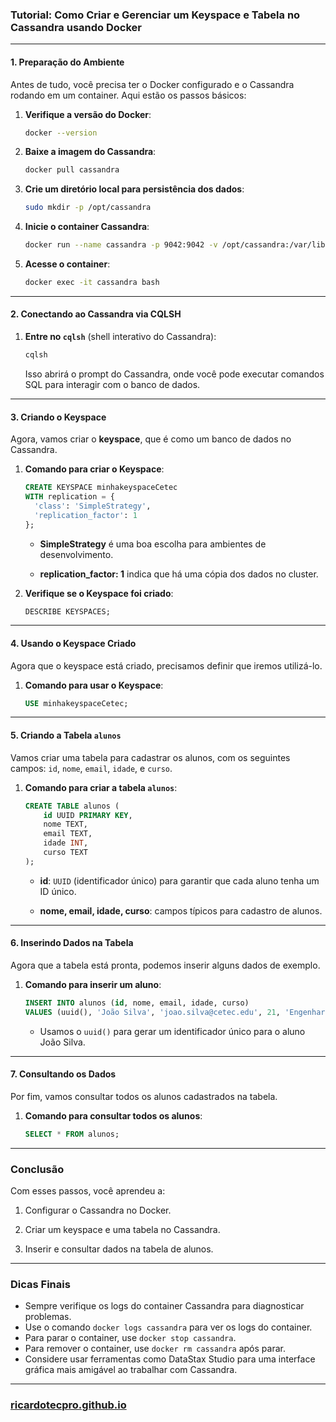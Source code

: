 ### **Tutorial: Como Criar e Gerenciar um Keyspace e Tabela no Cassandra usando Docker**

---

#### **1. Preparação do Ambiente**

Antes de tudo, você precisa ter o Docker configurado e o Cassandra rodando em um container. Aqui estão os passos básicos:

1. **Verifique a versão do Docker**:
    
    ```bash
    docker --version
    ```
    
2. **Baixe a imagem do Cassandra**:
    
    ```bash
    docker pull cassandra
    ```
    
3. **Crie um diretório local para persistência dos dados**:
    
    ```bash
    sudo mkdir -p /opt/cassandra
    ```
    
4. **Inicie o container Cassandra**:
    
    ```bash
    docker run --name cassandra -p 9042:9042 -v /opt/cassandra:/var/lib/cassandra -d cassandra
    ```
    
5. **Acesse o container**:
    
    ```bash
    docker exec -it cassandra bash
    ```
    

---

#### **2. Conectando ao Cassandra via CQLSH**

1. **Entre no `cqlsh`** (shell interativo do Cassandra):
    
    ```bash
    cqlsh
    ```
    
    Isso abrirá o prompt do Cassandra, onde você pode executar comandos SQL para interagir com o banco de dados.
    

---

#### **3. Criando o Keyspace**

Agora, vamos criar o **keyspace**, que é como um banco de dados no Cassandra.

1. **Comando para criar o Keyspace**:
    
    ```sql
    CREATE KEYSPACE minhakeyspaceCetec
    WITH replication = {
      'class': 'SimpleStrategy',
      'replication_factor': 1
    };
    ```
    
    - **SimpleStrategy** é uma boa escolha para ambientes de desenvolvimento.
        
    - **replication_factor: 1** indica que há uma cópia dos dados no cluster.
        
2. **Verifique se o Keyspace foi criado**:
    
    ```sql
    DESCRIBE KEYSPACES;
    ```
    

---

#### **4. Usando o Keyspace Criado**

Agora que o keyspace está criado, precisamos definir que iremos utilizá-lo.

1. **Comando para usar o Keyspace**:
    
    ```sql
    USE minhakeyspaceCetec;
    ```
    

---

#### **5. Criando a Tabela `alunos`**

Vamos criar uma tabela para cadastrar os alunos, com os seguintes campos: `id`, `nome`, `email`, `idade`, e `curso`.

1. **Comando para criar a tabela `alunos`**:
    
    ```sql
    CREATE TABLE alunos (
        id UUID PRIMARY KEY,
        nome TEXT,
        email TEXT,
        idade INT,
        curso TEXT
    );
    ```
    
    - **id**: `UUID` (identificador único) para garantir que cada aluno tenha um ID único.
        
    - **nome, email, idade, curso**: campos típicos para cadastro de alunos.
        

---

#### **6. Inserindo Dados na Tabela**

Agora que a tabela está pronta, podemos inserir alguns dados de exemplo.

1. **Comando para inserir um aluno**:
    
    ```sql
    INSERT INTO alunos (id, nome, email, idade, curso)
    VALUES (uuid(), 'João Silva', 'joao.silva@cetec.edu', 21, 'Engenharia de Software');
    ```
    
    - Usamos o `uuid()` para gerar um identificador único para o aluno João Silva.
        

---

#### **7. Consultando os Dados**

Por fim, vamos consultar todos os alunos cadastrados na tabela.

1. **Comando para consultar todos os alunos**:
    
    ```sql
    SELECT * FROM alunos;
    ```
    

---

### **Conclusão**

Com esses passos, você aprendeu a:

1. Configurar o Cassandra no Docker.
    
2. Criar um keyspace e uma tabela no Cassandra.
    
3. Inserir e consultar dados na tabela de alunos.
    

---
### **Dicas Finais**
- Sempre verifique os logs do container Cassandra para diagnosticar problemas.
- Use o comando `docker logs cassandra` para ver os logs do container.
- Para parar o container, use `docker stop cassandra`.
- Para remover o container, use `docker rm cassandra` após parar.
- Considere usar ferramentas como DataStax Studio para uma interface gráfica mais amigável ao trabalhar com Cassandra.


---

### [ricardotecpro.github.io](https://ricardotecpro.github.io/)
